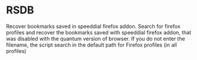 # RSDB
Recover bookmarks saved in speeddial firefox addon.
Search for firefox profiles and recover the bookmarks saved with speeddial 
firefox addon, that was disabled with the quantum version of browser.
If you do not enter the filename, the script search in the default path for Firefox profiles (in all profiles)